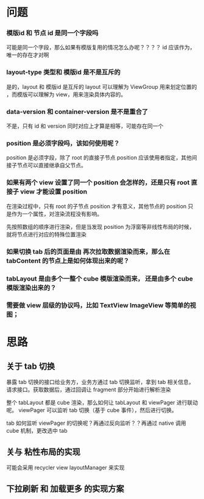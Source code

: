 # 问题

### 模版id 和 节点 id 是同一个字段吗
可能是同一个字段，那么如果有模版复用的情况怎么办呢？？？？  id 应该作为，唯一的存在才对啊


### layout-type 类型和  模版id 是不是互斥的
是的，layout 和 模版id 是互斥的
layout 可以理解为 ViewGroup 用来划定位置的 ，而模版可以理解为 view，用来渲染具体内容的。  

### data-version 和 container-version 是不是重合了
不是，只有  id 和 version 同时对应上才算是相等，可能存在同一个


### position 是必须字段吗，该如何使用呢？
position 是必须字段，除了 root 的直接子节点 position 应该使用者指定，其他间接子节点可以直接继承自父节点。


### 如果有两个 view 设置了同一个 position 会怎样的，还是只有 root 直接子 view 才能设置 position
在渲染过程中，只有 root 的子节点 position 才有意义，其他节点的 position 只是作为一个属性，对渲染流程没有影响。

先按照数组的顺序进行渲染，但是当发现  position 为浮窗等非线性布局的时候，就将节点进行对应的特殊位置渲染



### 如果切换 tab 后的页面是由  再次拉取数据渲染而来，那么在 tabContent 的节点上是如何体现出来的呢？

### tabLayout  是由多个一整个 cube 模版渲染而来， 还是由多个 cube 模版渲染出来的？

### 需要做 view 层级的协议吗，比如 TextView  ImageView  等简单的视图；





# 思路
## 关于 tab 切换

暴露 tab 切换的接口给业务方，业务方通过 tab 切换监听，拿到 tab 相关信息， 请求接口。获取数据后，通过回调让 fragment 部分开始进行解析渲染

整个 tabLayout  都是 cube 渲染，那么如何让 tabLayout 和 viewPager 进行联动呢。  viewPager 可以监听 tab 切换（基于 cube 事件），然后进行切换。

tab 如何监听 viewPager 的切换呢？再通过反向监听？？再通过   native 调用 cube 机制，更改选中 tab 



## 关与  粘性布局的实现  

可能会采用   recycler view  layoutManager 来实现

## 下拉刷新 和 加载更多 的实现方案





